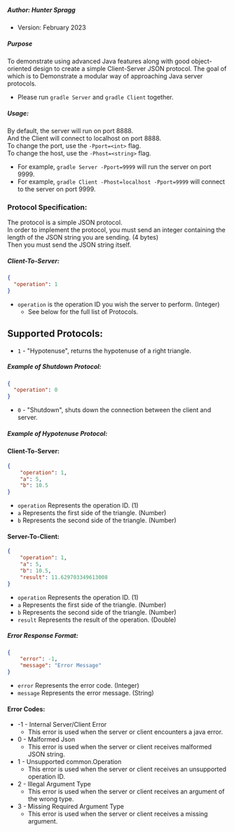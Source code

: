 ##### Author: Hunter Spragg
* Version: February 2023


##### Purpose
To demonstrate using advanced Java features along with good
object-oriented design to create a simple Client-Server 
JSON protocol.
The goal of which is to Demonstrate a modular way of approaching
Java server protocols.
* Please run `gradle Server` and `gradle Client` together.

##### Usage:
By default, the server will run on port 8888. <br>
And the Client will connect to localhost on port 8888. <br>
To change the port, use the `-Pport=<int>` flag. <br>
To change the host, use the `-Phost=<string>` flag. <br>
* For example, `gradle Server -Pport=9999` will run the server on port 9999.
* For example, `gradle Client -Phost=localhost -Pport=9999` will connect to the server on port 9999.

### Protocol Specification:
The protocol is a simple JSON protocol. <br>
In order to implement the protocol, you must send
an integer containing the length of the JSON string you 
are sending. (4 bytes)<br>
Then you must send the JSON string itself.<br>
##### Client-To-Server:
```json
{
  "operation": 1
}
```
* `operation` is the operation ID you wish the server to perform. (Integer)
  * See below for the full list of Protocols.



## Supported Protocols:
* `1` - "Hypotenuse", returns the hypotenuse of a right triangle.
##### Example of Shutdown Protocol:
```json
{
  "operation": 0
}
```
* `0` - "Shutdown", shuts down the connection between the client and server.
##### Example of Hypotenuse Protocol:
#### Client-To-Server:
```json
{
    "operation": 1,
    "a": 5,
    "b": 10.5
}
```
* `operation` Represents the operation ID. (1)
* `a` Represents the first side of the triangle. (Number)
* `b` Represents the second side of the triangle. (Number)

#### Server-To-Client:
```json
{
    "operation": 1,
    "a": 5,
    "b": 10.5,
    "result": 11.629703349613008
}
```
* `operation` Represents the operation ID. (1)
* `a` Represents the first side of the triangle. (Number)
* `b` Represents the second side of the triangle. (Number)
* `result` Represents the result of the operation. (Double)


##### Error Response Format:
```json
{
    "error": -1,
    "message": "Error Message"
}
```
* `error` Represents the error code. (Integer)
* `message` Represents the error message. (String)

#### Error Codes:
* -1	- Internal Server/Client Error
  * This error is used when the server or client encounters a java error.
* 0 	- Malformed Json
  * This error is used when the server or client receives malformed JSON string.
* 1 	- Unsupported common.Operation
  * This error is used when the server or client receives an unsupported operation ID.
* 2 	- Illegal Argument Type
  * This error is used when the server or client receives an argument of the wrong type.
* 3 	- Missing Required Argument Type
  * This error is used when the server or client receives a missing argument.
